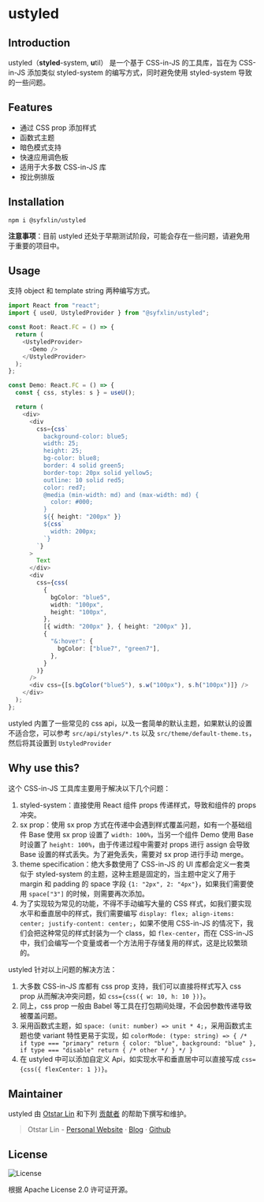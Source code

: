 # ustyled

## Introduction

ustyled（**styled**-system, **u**til） 是一个基于 CSS-in-JS 的工具库，旨在为 CSS-in-JS 添加类似 styled-system 的编写方式，同时避免使用 styled-system 导致的一些问题。

## Features

- 通过 CSS prop 添加样式
- 函数式主题
- 暗色模式支持
- 快速应用调色板
- 适用于大多数 CSS-in-JS 库
- 按比例排版

## Installation

```shell
npm i @syfxlin/ustyled
```

**注意事项**：目前 ustyled 还处于早期测试阶段，可能会存在一些问题，请避免用于重要的项目中。

## Usage

支持 object 和 template string 两种编写方式。

```typescript jsx
import React from "react";
import { useU, UstyledProvider } from "@syfxlin/ustyled";

const Root: React.FC = () => {
  return (
    <UstyledProvider>
      <Demo />
    </UstyledProvider>
  );
};

const Demo: React.FC = () => {
  const { css, styles: s } = useU();

  return (
    <div>
      <div
        css={css`
          background-color: blue5;
          width: 25;
          height: 25;
          bg-color: blue8;
          border: 4 solid green5;
          border-top: 20px solid yellow5;
          outline: 10 solid red5;
          color: red7;
          @media (min-width: md) and (max-width: md) {
            color: #000;
          }
          ${{ height: "200px" }}
          ${css`
            width: 200px;
          `}
        `}
      >
        Text
      </div>
      <div
        css={css(
          {
            bgColor: "blue5",
            width: "100px",
            height: "100px",
          },
          [{ width: "200px" }, { height: "200px" }],
          {
            "&:hover": {
              bgColor: ["blue7", "green7"],
            },
          }
        )}
      />
      <div css={[s.bgColor("blue5"), s.w("100px"), s.h("100px")]} />
    </div>
  );
};
```

ustyled 内置了一些常见的 css api，以及一套简单的默认主题，如果默认的设置不适合您，可以参考 `src/api/styles/*.ts` 以及 `src/theme/default-theme.ts`，然后将其设置到 `UstyledProvider`

## Why use this?

这个 CSS-in-JS 工具库主要用于解决以下几个问题：

1. styled-system：直接使用 React 组件 props 传递样式，导致和组件的 props 冲突。
2. sx prop：使用 sx prop 方式在传递中会遇到样式覆盖问题，如有一个基础组件 Base 使用 sx prop 设置了 `width: 100%`，当另一个组件 Demo 使用 Base 时设置了 `height: 100%`，由于传递过程中需要对 props 进行 assign 会导致 Base 设置的样式丢失。为了避免丢失，需要对 sx prop 进行手动 merge。
3. theme specification：绝大多数使用了 CSS-in-JS 的 UI 库都会定义一套类似于 styled-system 的主题，这种主题是固定的，当主题中定义了用于 margin 和 padding 的 space 字段 `{1: "2px", 2: "4px"}`，如果我们需要使用 `space["3"]` 的时候，则需要再次添加。
4. 为了实现较为常见的功能，不得不手动编写大量的 CSS 样式，如我们要实现水平和垂直居中的样式，我们需要编写 `display: flex; align-items: center; justify-content: center;`，如果不使用 CSS-in-JS 的情况下，我们会把这种常见的样式封装为一个 class，如 `flex-center`，而在 CSS-in-JS 中，我们会编写一个变量或者一个方法用于存储复用的样式，这是比较繁琐的。

ustyled 针对以上问题的解决方法：

1. 大多数 CSS-in-JS 库都有 css prop 支持，我们可以直接将样式写入 css prop 从而解决冲突问题，如 `css={css({ w: 10, h: 10 })}`。
2. 同上，css prop 一般由 Babel 等工具在打包期间处理，不会因参数传递导致被覆盖问题。
3. 采用函数式主题，如 `space: (unit: number) => unit * 4;`，采用函数式主题也使 variant 特性更易于实现，如 `colorMode: (type: string) => { /* if type === "primary" return { color: "blue", background: "blue" }, if type === "disable" return { /* other */ } */ }`
4. 在 ustyled 中可以添加自定义 Api，如实现水平和垂直居中可以直接写成 `css={css({ flexCenter: 1 })}`。

## Maintainer

ustyled 由 [Otstar Lin](https://ixk.me/)
和下列 [贡献者](https://github.com/syfxlin/ustyled/graphs/contributors)
的帮助下撰写和维护。

> Otstar Lin - [Personal Website](https://ixk.me/) · [Blog](https://blog.ixk.me/) · [Github](https://github.com/syfxlin)

## License

![License](https://img.shields.io/github/license/syfxlin/ustyled.svg?style=flat-square)

根据 Apache License 2.0 许可证开源。

